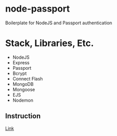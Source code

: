 # node-passport
Boilerplate for NodeJS and Passport authentication

# Stack, Libraries, Etc.
- NodeJS
- Express
- Passport
- Bcrypt
- Connect Flash
- MongoDB
- Mongoose
- EJS
- Nodemon

## Instruction
[Link](https://www.youtube.com/watch?v=6FOq4cUdH8k&t=197s&ab_channel=TraversyMedia)
